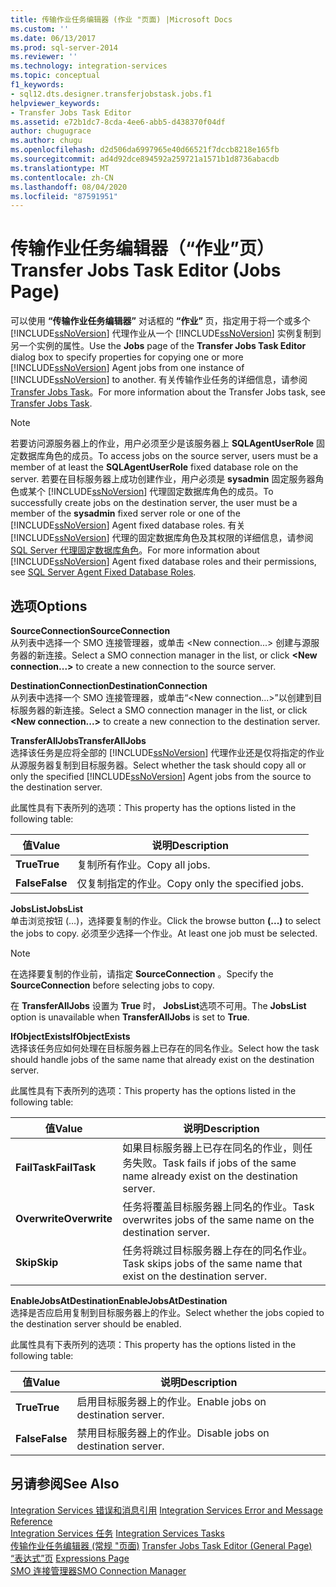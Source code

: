 ```yaml
---
title: 传输作业任务编辑器 (作业 "页面) |Microsoft Docs
ms.custom: ''
ms.date: 06/13/2017
ms.prod: sql-server-2014
ms.reviewer: ''
ms.technology: integration-services
ms.topic: conceptual
f1_keywords:
- sql12.dts.designer.transferjobstask.jobs.f1
helpviewer_keywords:
- Transfer Jobs Task Editor
ms.assetid: e72b1dc7-8cda-4ee6-abb5-d438370f04df
author: chugugrace
ms.author: chugu
ms.openlocfilehash: d2d506da6997965e40d66521f7dccb8218e165fb
ms.sourcegitcommit: ad4d92dce894592a259721a1571b1d8736abacdb
ms.translationtype: MT
ms.contentlocale: zh-CN
ms.lasthandoff: 08/04/2020
ms.locfileid: "87591951"
---
```

# <a name="transfer-jobs-task-editor-jobs-page"></a><span data-ttu-id="a25a0-102">传输作业任务编辑器（“作业”页）</span><span class="sxs-lookup"><span data-stu-id="a25a0-102">Transfer Jobs Task Editor (Jobs Page)</span></span>
  <span data-ttu-id="a25a0-103">可以使用 **“传输作业任务编辑器”** 对话框的 **“作业”** 页，指定用于将一个或多个 [!INCLUDE[ssNoVersion](../includes/ssnoversion-md.md)] 代理作业从一个 [!INCLUDE[ssNoVersion](../includes/ssnoversion-md.md)] 实例复制到另一个实例的属性。</span><span class="sxs-lookup"><span data-stu-id="a25a0-103">Use the **Jobs** page of the **Transfer Jobs Task Editor** dialog box to specify properties for copying one or more [!INCLUDE[ssNoVersion](../includes/ssnoversion-md.md)] Agent jobs from one instance of [!INCLUDE[ssNoVersion](../includes/ssnoversion-md.md)] to another.</span></span> <span data-ttu-id="a25a0-104">有关传输作业任务的详细信息，请参阅 [Transfer Jobs Task](control-flow/transfer-jobs-task.md)。</span><span class="sxs-lookup"><span data-stu-id="a25a0-104">For more information about the Transfer Jobs task, see [Transfer Jobs Task](control-flow/transfer-jobs-task.md).</span></span>  
  
> [!NOTE]  
>  <span data-ttu-id="a25a0-105">若要访问源服务器上的作业，用户必须至少是该服务器上 **SQLAgentUserRole** 固定数据库角色的成员。</span><span class="sxs-lookup"><span data-stu-id="a25a0-105">To access jobs on the source server, users must be a member of at least the **SQLAgentUserRole** fixed database role on the server.</span></span> <span data-ttu-id="a25a0-106">若要在目标服务器上成功创建作业，用户必须是 **sysadmin** 固定服务器角色或某个 [!INCLUDE[ssNoVersion](../includes/ssnoversion-md.md)] 代理固定数据库角色的成员。</span><span class="sxs-lookup"><span data-stu-id="a25a0-106">To successfully create jobs on the destination server, the user must be a member of the **sysadmin** fixed server role or one of the [!INCLUDE[ssNoVersion](../includes/ssnoversion-md.md)] Agent fixed database roles.</span></span> <span data-ttu-id="a25a0-107">有关 [!INCLUDE[ssNoVersion](../includes/ssnoversion-md.md)] 代理的固定数据库角色及其权限的详细信息，请参阅 [SQL Server 代理固定数据库角色](../ssms/agent/sql-server-agent-fixed-database-roles.md)。</span><span class="sxs-lookup"><span data-stu-id="a25a0-107">For more information about [!INCLUDE[ssNoVersion](../includes/ssnoversion-md.md)] Agent fixed database roles and their permissions, see [SQL Server Agent Fixed Database Roles](../ssms/agent/sql-server-agent-fixed-database-roles.md).</span></span>  
  
## <a name="options"></a><span data-ttu-id="a25a0-108">选项</span><span class="sxs-lookup"><span data-stu-id="a25a0-108">Options</span></span>  
 <span data-ttu-id="a25a0-109">**SourceConnection**</span><span class="sxs-lookup"><span data-stu-id="a25a0-109">**SourceConnection**</span></span>  
 <span data-ttu-id="a25a0-110">从列表中选择一个 SMO 连接管理器，或单击 \<New connection...> 创建与源服务器的新连接。</span><span class="sxs-lookup"><span data-stu-id="a25a0-110">Select a SMO connection manager in the list, or click **\<New connection...>** to create a new connection to the source server.</span></span>  
  
 <span data-ttu-id="a25a0-111">**DestinationConnection**</span><span class="sxs-lookup"><span data-stu-id="a25a0-111">**DestinationConnection**</span></span>  
 <span data-ttu-id="a25a0-112">从列表中选择一个 SMO 连接管理器，或单击“\<New connection...>”以创建到目标服务器的新连接。</span><span class="sxs-lookup"><span data-stu-id="a25a0-112">Select a SMO connection manager in the list, or click **\<New connection...>** to create a new connection to the destination server.</span></span>  
  
 <span data-ttu-id="a25a0-113">**TransferAllJobs**</span><span class="sxs-lookup"><span data-stu-id="a25a0-113">**TransferAllJobs**</span></span>  
 <span data-ttu-id="a25a0-114">选择该任务是应将全部的 [!INCLUDE[ssNoVersion](../includes/ssnoversion-md.md)] 代理作业还是仅将指定的作业从源服务器复制到目标服务器。</span><span class="sxs-lookup"><span data-stu-id="a25a0-114">Select whether the task should copy all or only the specified [!INCLUDE[ssNoVersion](../includes/ssnoversion-md.md)] Agent jobs from the source to the destination server.</span></span>  
  
 <span data-ttu-id="a25a0-115">此属性具有下表所列的选项：</span><span class="sxs-lookup"><span data-stu-id="a25a0-115">This property has the options listed in the following table:</span></span>  
  
|<span data-ttu-id="a25a0-116">值</span><span class="sxs-lookup"><span data-stu-id="a25a0-116">Value</span></span>|<span data-ttu-id="a25a0-117">说明</span><span class="sxs-lookup"><span data-stu-id="a25a0-117">Description</span></span>|  
|-----------|-----------------|  
|<span data-ttu-id="a25a0-118">**True**</span><span class="sxs-lookup"><span data-stu-id="a25a0-118">**True**</span></span>|<span data-ttu-id="a25a0-119">复制所有作业。</span><span class="sxs-lookup"><span data-stu-id="a25a0-119">Copy all jobs.</span></span>|  
|<span data-ttu-id="a25a0-120">**False**</span><span class="sxs-lookup"><span data-stu-id="a25a0-120">**False**</span></span>|<span data-ttu-id="a25a0-121">仅复制指定的作业。</span><span class="sxs-lookup"><span data-stu-id="a25a0-121">Copy only the specified jobs.</span></span>|  
  
 <span data-ttu-id="a25a0-122">**JobsList**</span><span class="sxs-lookup"><span data-stu-id="a25a0-122">**JobsList**</span></span>  
 <span data-ttu-id="a25a0-123">单击浏览按钮 (…)，选择要复制的作业。</span><span class="sxs-lookup"><span data-stu-id="a25a0-123">Click the browse button **(...)** to select the jobs to copy.</span></span> <span data-ttu-id="a25a0-124">必须至少选择一个作业。</span><span class="sxs-lookup"><span data-stu-id="a25a0-124">At least one job must be selected.</span></span>  
  
> [!NOTE]  
>  <span data-ttu-id="a25a0-125">在选择要复制的作业前，请指定 **SourceConnection** 。</span><span class="sxs-lookup"><span data-stu-id="a25a0-125">Specify the **SourceConnection** before selecting jobs to copy.</span></span>  
  
 <span data-ttu-id="a25a0-126">在 **TransferAllJobs** 设置为 **True** 时， **JobsList**选项不可用。</span><span class="sxs-lookup"><span data-stu-id="a25a0-126">The **JobsList** option is unavailable when **TransferAllJobs** is set to **True**.</span></span>  
  
 <span data-ttu-id="a25a0-127">**IfObjectExists**</span><span class="sxs-lookup"><span data-stu-id="a25a0-127">**IfObjectExists**</span></span>  
 <span data-ttu-id="a25a0-128">选择该任务应如何处理在目标服务器上已存在的同名作业。</span><span class="sxs-lookup"><span data-stu-id="a25a0-128">Select how the task should handle jobs of the same name that already exist on the destination server.</span></span>  
  
 <span data-ttu-id="a25a0-129">此属性具有下表所列的选项：</span><span class="sxs-lookup"><span data-stu-id="a25a0-129">This property has the options listed in the following table:</span></span>  
  
|<span data-ttu-id="a25a0-130">值</span><span class="sxs-lookup"><span data-stu-id="a25a0-130">Value</span></span>|<span data-ttu-id="a25a0-131">说明</span><span class="sxs-lookup"><span data-stu-id="a25a0-131">Description</span></span>|  
|-----------|-----------------|  
|<span data-ttu-id="a25a0-132">**FailTask**</span><span class="sxs-lookup"><span data-stu-id="a25a0-132">**FailTask**</span></span>|<span data-ttu-id="a25a0-133">如果目标服务器上已存在同名的作业，则任务失败。</span><span class="sxs-lookup"><span data-stu-id="a25a0-133">Task fails if jobs of the same name already exist on the destination server.</span></span>|  
|<span data-ttu-id="a25a0-134">**Overwrite**</span><span class="sxs-lookup"><span data-stu-id="a25a0-134">**Overwrite**</span></span>|<span data-ttu-id="a25a0-135">任务将覆盖目标服务器上同名的作业。</span><span class="sxs-lookup"><span data-stu-id="a25a0-135">Task overwrites jobs of the same name on the destination server.</span></span>|  
|<span data-ttu-id="a25a0-136">**Skip**</span><span class="sxs-lookup"><span data-stu-id="a25a0-136">**Skip**</span></span>|<span data-ttu-id="a25a0-137">任务将跳过目标服务器上存在的同名作业。</span><span class="sxs-lookup"><span data-stu-id="a25a0-137">Task skips jobs of the same name that exist on the destination server.</span></span>|  
  
 <span data-ttu-id="a25a0-138">**EnableJobsAtDestination**</span><span class="sxs-lookup"><span data-stu-id="a25a0-138">**EnableJobsAtDestination**</span></span>  
 <span data-ttu-id="a25a0-139">选择是否应启用复制到目标服务器上的作业。</span><span class="sxs-lookup"><span data-stu-id="a25a0-139">Select whether the jobs copied to the destination server should be enabled.</span></span>  
  
 <span data-ttu-id="a25a0-140">此属性具有下表所列的选项：</span><span class="sxs-lookup"><span data-stu-id="a25a0-140">This property has the options listed in the following table:</span></span>  
  
|<span data-ttu-id="a25a0-141">值</span><span class="sxs-lookup"><span data-stu-id="a25a0-141">Value</span></span>|<span data-ttu-id="a25a0-142">说明</span><span class="sxs-lookup"><span data-stu-id="a25a0-142">Description</span></span>|  
|-----------|-----------------|  
|<span data-ttu-id="a25a0-143">**True**</span><span class="sxs-lookup"><span data-stu-id="a25a0-143">**True**</span></span>|<span data-ttu-id="a25a0-144">启用目标服务器上的作业。</span><span class="sxs-lookup"><span data-stu-id="a25a0-144">Enable jobs on destination server.</span></span>|  
|<span data-ttu-id="a25a0-145">**False**</span><span class="sxs-lookup"><span data-stu-id="a25a0-145">**False**</span></span>|<span data-ttu-id="a25a0-146">禁用目标服务器上的作业。</span><span class="sxs-lookup"><span data-stu-id="a25a0-146">Disable jobs on destination server.</span></span>|  
  
## <a name="see-also"></a><span data-ttu-id="a25a0-147">另请参阅</span><span class="sxs-lookup"><span data-stu-id="a25a0-147">See Also</span></span>  
 <span data-ttu-id="a25a0-148">[Integration Services 错误和消息引用](../../2014/integration-services/integration-services-error-and-message-reference.md) </span><span class="sxs-lookup"><span data-stu-id="a25a0-148">[Integration Services Error and Message Reference](../../2014/integration-services/integration-services-error-and-message-reference.md) </span></span>  
 <span data-ttu-id="a25a0-149">[Integration Services 任务](control-flow/integration-services-tasks.md) </span><span class="sxs-lookup"><span data-stu-id="a25a0-149">[Integration Services Tasks](control-flow/integration-services-tasks.md) </span></span>  
 <span data-ttu-id="a25a0-150">[传输作业任务编辑器 &#40;常规 "页面&#41;](general-page-of-integration-services-designers-options.md) </span><span class="sxs-lookup"><span data-stu-id="a25a0-150">[Transfer Jobs Task Editor &#40;General Page&#41;](general-page-of-integration-services-designers-options.md) </span></span>  
 <span data-ttu-id="a25a0-151">[“表达式”页](expressions/expressions-page.md) </span><span class="sxs-lookup"><span data-stu-id="a25a0-151">[Expressions Page](expressions/expressions-page.md) </span></span>  
 [<span data-ttu-id="a25a0-152">SMO 连接管理器</span><span class="sxs-lookup"><span data-stu-id="a25a0-152">SMO Connection Manager</span></span>](connection-manager/smo-connection-manager.md)  
  
  
